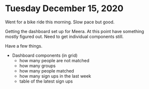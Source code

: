 # Tuesday December 15, 2020

Went for a bike ride this morning. Slow pace but good.

Getting the dashboard set up for Meera. At this point have something mostly figured out.
Need to get individual components still.

Have a few things.

* Dashboard components (in grid)
  * how many people are not matched
  * how many groups
  * how many people matched
  * how many sign ups in the last week
  * table of the latest sign ups